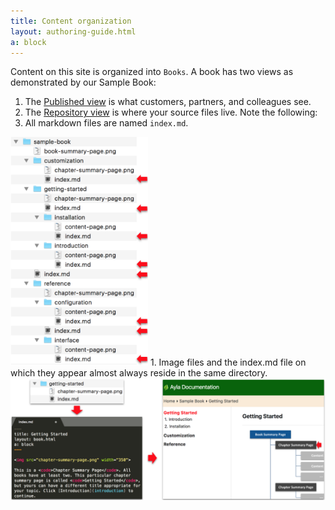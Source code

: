 ```yaml
---
title: Content organization
layout: authoring-guide.html
a: block
---
```


Content on this site is organized into <code>Books</code>. A book has two views as demonstrated by our Sample Book:

1. The [Published view](/sample-book) is what customers, partners, and colleagues see.
1. The [Repository view](https://github.com/AylaNetworks/ayla-documentation/tree/master/src/sample-book) is where your source files live. Note the following:
  1. All markdown files are named <code>index.md</code>.
  <img src="index-files.png" width="220">
  1. Image files and the index.md file on which they appear almost always reside in the same directory.
  <img src="directory-file-page.png" width="700">
